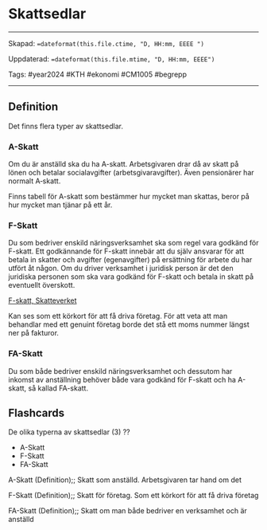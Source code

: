 # Skattsedlar

---
Skapad: `=dateformat(this.file.ctime, "D, HH:mm, EEEE ")`

Uppdaterad: `=dateformat(this.file.mtime, "D, HH:mm, EEEE")`

Tags: #year2024 #KTH #ekonomi #CM1005 #begrepp

---

## Definition

Det finns flera typer av skattsedlar.

### A-Skatt

Om du är anställd ska du ha A-skatt. Arbetsgivaren drar då av skatt på lönen och betalar socialavgifter (arbetsgivaravgifter). Även pensionärer har normalt A‑skatt.

Finns tabell för A-skatt som bestämmer hur mycket man skattas, beror på hur mycket man tjänar på ett år.

### F-Skatt

Du som bedriver enskild näringsverksamhet ska som regel vara godkänd för F-skatt. Ett godkännande för F-skatt innebär att du själv ansvarar för att betala in skatter och avgifter (egenavgifter) på ersättning för arbete du har utfört åt någon. Om du driver verksamhet i juridisk person är det den juridiska personen som ska vara godkänd för F-skatt och betala in skatt på eventuellt överskott.

[F-skatt, Skatteverket](https://skatteverket.se/foretag/drivaforetag/startaochregistrera/fochfaskatt.4.58d555751259e4d661680006355.html)

Kan ses som ett körkort för att få driva företag. För att veta att man behandlar med ett genuint företag borde det stå ett moms nummer längst ner på fakturor.

### FA-Skatt

Du som både bedriver enskild näringsverksamhet och dessutom har inkomst av anställning behöver både vara godkänd för F-skatt och ha A-skatt, så kallad FA-skatt.

## Flashcards

De olika typerna av skattsedlar (3)
??
- A-Skatt
- F-Skatt
- FA-Skatt
<!--SR:!2024-04-21,66,319!2024-04-28,64,323-->

A-Skatt (Definition);; Skatt som anställd. Arbetsgivaren tar hand om det
<!--SR:!2024-04-20,64,319!2024-02-27,4,296-->

F-Skatt (Definition);; Skatt för företag. Som ett körkort för att få driva företag
<!--SR:!2024-04-03,54,310!2024-02-27,4,296-->

FA-Skatt (Definition);; Skatt om man både bedriver en verksamhet och är anställd
<!--SR:!2024-04-05,56,314!2024-02-27,4,296-->
